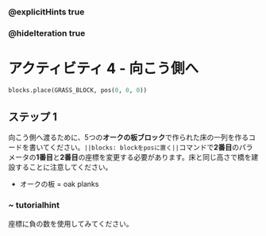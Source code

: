 ### @explicitHints true
### @hideIteration true 
# アクティビティ 4 - 向こう側へ

```python
blocks.place(GRASS_BLOCK, pos(0, 0, 0))
```

## ステップ 1
向こう側へ渡るために、5つの**オークの板ブロック**で作られた床の一列を作るコードを書いてください。`||blocks: blockをposに置く||`コマンドで**2番目**のパラメータの**1番目**と**2番目**の座標を変更する必要があります。床と同じ高さで橋を建設することに注意してください。

- オークの板 = oak planks

### ~ tutorialhint 
座標に負の数を使用してみてください。